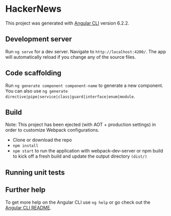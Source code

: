 # HackerNews

This project was generated with [Angular CLI](https://github.com/angular/angular-cli) version 6.2.2.

## Development server

Run `ng serve` for a dev server. Navigate to `http://localhost:4200/`. The app will automatically reload if you change any of the source files.

## Code scaffolding

Run `ng generate component component-name` to generate a new component. You can also use `ng generate directive|pipe|service|class|guard|interface|enum|module`.

## Build

Note: This project has been ejected (with AOT + production settings) in order to customize Webpack configurations.
* Clone or download the repo
* `npm install`
* `npm start` to run the application with webpack-dev-server or npm build to kick off a fresh build and update the output directory `(dist/)`
## Running unit tests


## Further help

To get more help on the Angular CLI use `ng help` or go check out the [Angular CLI README](https://github.com/angular/angular-cli/blob/master/README.md).
